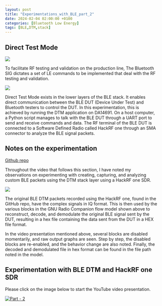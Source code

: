 ```yaml
---
layout: post
title: "Experimentations_with_BLE_part_2"
date: 2024-02-04 02:00:00 +0100
categories: [Bluetooth Low Energy]
tags: [BLE,DTM,stack]
---
```


## Direct Test Mode

![]({{site.data.navigation.Images[2][1]}}) 

To facilitate RF testing and validation on the production line, The Bluetooth SIG dictates a set of LE commands to be implemented that deal with the RF testing and validation. 

![]({{site.data.navigation.Images[2][2]}}) 

Direct Test Mode exists in the lower layers of the BLE stack. It enables direct communication between the BLE DUT (Device Under Test) and Bluetooth testers to control the DUT. In this experimentation, this is achieved by running the DTM application on DA14691. On a host computer, a Python script manages to talk with the BLE DUT through a UART port to send and receive commands and data. The RF terminal of the BLE DUT is connected to a Software Defined Radio called HackRF one through an SMA connector to analyze the BLE signal packets.

## Notes on the experimentation

[Github repo]({{site.data.navigation.Links[2][1]}})

Throughout the video that follows this section, I have noted my observations on experimenting with creating, capturing, and analyzing custom BLE packets using the DTM stack layer using a HackRF one SDR. 

![]({{site.data.navigation.Images[2][3]}})

The original BLE DTM packets recorded using the HackRF one, found in the GitHub repo, have the complex signals in IQ format. This is then used by the various blocks in the GNU Radio Companion flow model shown above to reconstruct, decode, and demodulate the original BLE signal sent by the DUT, resulting in a hex file containing the data sent from the DUT in a HEX file format.

In the video presentation mentioned above, several blocks are disabled momentarily, and raw output graphs are seen. Step by step, the disabled blocks are re-enabled, and the behavior change are also noted. Finally, the decoded and demodulated file in hex format can be found in the file path noted in the model.

## Experimentation with BLE DTM and HackRF one SDR

Please click on the image below to start the YouTube video presentation.

[![Part - 2]({{site.data.navigation.Images[2][0]}})]({{site.data.navigation.Links[2][0]}})
